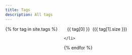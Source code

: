 ```yaml
---
title: Tags
description: All tags
---
```



<ul id="tags">
  {% for tag in site.tags %}
    <li>
      <a href="{{ site.baseurl }}/{{ tag[0] }}">{{ tag[0] }} <span>({{ tag[1].size }})</span></a> 
      
    </li>
  {% endfor %}
</ul>

<style>
#tags {
    display: flex;
    gap: 20px;
   padding-inline-start: 0;
    flex-wrap: wrap;
    list-style:none;
}

#tags > li > a {
    margin: 5px 0;
    padding: 10px;
    background: var(--bs);
    text-decoration:none;    border-radius: 10px;
}

#tags > li > a>span {
    
       padding: 5px;
     
}
</style>